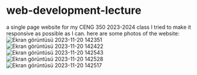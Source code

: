 # web-development-lecture
a single page website for my CENG 350 2023-2024 class
I tried to make it responsive as possible as I can.
here are some photos of the website:
![Ekran görüntüsü 2023-11-20 142351](https://github.com/EdaZeynepU/web-development-lecture/assets/72568009/4eca8005-fd20-4ff1-a4d1-2249804e80f7)
![Ekran görüntüsü 2023-11-20 142422](https://github.com/EdaZeynepU/web-development-lecture/assets/72568009/864d34e1-9d2d-4d77-9e1a-dbc6f007bdb5)
![Ekran görüntüsü 2023-11-20 142543](https://github.com/EdaZeynepU/web-development-lecture/assets/72568009/7c179460-8f5e-4b86-809b-9ef359bd63c3)
![Ekran görüntüsü 2023-11-20 142528](https://github.com/EdaZeynepU/web-development-lecture/assets/72568009/101965f2-9607-4c17-909d-5a45799bb5e2)
![Ekran görüntüsü 2023-11-20 142517](https://github.com/EdaZeynepU/web-development-lecture/assets/72568009/9512d234-0559-413f-bdd2-f0d45d5c8e03)
